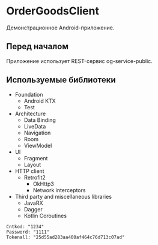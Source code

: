 OrderGoodsClient
================
Демонстрационное Android-приложение.

Перед началом
-------------

Приложение использует REST-сервис og-service-public.

Используемые библиотеки
-----------------------

* Foundation
  * Android KTX
  * Test
* Architecture
  * Data Binding
  * LiveData
  * Navigation
  * Room
  * ViewModel
* UI
  * Fragment
  * Layout
* HTTP client
  * Retrofit2
    * OkHttp3
    * Network interceptors
* Third party and miscellaneous libraries
  * JavaRX
  * Dagger
  * Kotlin Coroutines

```
Cntkod: "1234"
Password: "1111"
Tokenall: "25d55ad283aa400af464c76d713c07ad"
```
